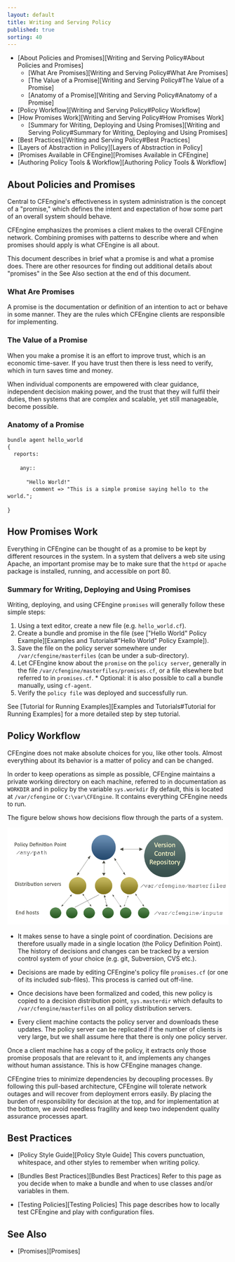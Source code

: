 ```yaml
---
layout: default
title: Writing and Serving Policy
published: true
sorting: 40
---
```


* [About Policies and Promises][Writing and Serving Policy#About Policies and Promises]
	* [What Are Promises][Writing and Serving Policy#What Are Promises]
	* [The Value of a Promise][Writing and Serving Policy#The Value of a Promise]
	* [Anatomy of a Promise][Writing and Serving Policy#Anatomy of a Promise]
* [Policy Workflow][Writing and Serving Policy#Policy Workflow]
* [How Promises Work][Writing and Serving Policy#How Promises Work]
	* [Summary for Writing, Deploying and Using Promises][Writing and Serving Policy#Summary for Writing, Deploying and Using Promises]
* [Best Practices][Writing and Serving Policy#Best Practices]
* [Layers of Abstraction in Policy][Layers of Abstraction in Policy]
* [Promises Available in CFEngine][Promises Available in CFEngine]
* [Authoring Policy Tools & Workflow][Authoring Policy Tools & Workflow]

## About Policies and Promises ##

Central to CFEngine's effectiveness in system administration is the concept of a "promise," which defines the intent and expectation of how some part of an overall system should behave.

CFEngine emphasizes the promises a client makes to the overall CFEngine network. Combining promises with patterns to describe where and when promises should apply is what CFEngine is all about.

This document describes in brief what a promise is and what a promise does. There are other resources for finding out additional details about "promises" in the See Also section at the end of this document.

### What Are Promises ###

A promise is the documentation or definition of an intention to act or behave in some manner. They are the rules which CFEngine clients are responsible for implementing.

### The Value of a Promise ###

When you make a promise it is an effort to improve trust, which is an economic time-saver. If you have trust then there is less need to verify, which in turn saves time and money.

When individual components are empowered with clear guidance, independent decision making power, and the trust that they will fulfil their duties, then systems that are complex and scalable, yet still manageable, become possible.

### Anatomy of a Promise ###

```cf3
bundle agent hello_world
{
  reports:

    any::

      "Hello World!"
        comment => "This is a simple promise saying hello to the world.";

}
```

## How Promises Work ##

Everything in CFEngine can be thought of as a promise to be kept by different resources in the system. In a system that delivers a web site using Apache, an important promise may be to make sure that the `httpd` or `apache` package is installed, running, and accessible on port 80.

### Summary for Writing, Deploying and Using Promises ###

Writing, deploying, and using CFEngine `promises` will generally follow these simple steps:

1. Using a text editor, create a new file (e.g. `hello_world.cf`).
2. Create a bundle and promise in the file (see ["Hello World" Policy Example][Examples and Tutorials#"Hello World" Policy Example]).
3. Save the file on the policy server somewhere under `/var/cfengine/masterfiles` (can be under a sub-directory).
4. Let CFEngine know about the `promise` on the `policy server`, generally in the file `/var/cfengine/masterfiles/promises.cf`, or a file elsewhere but referred to in `promises.cf`.
		* Optional: it is also possible to call a bundle manually, using `cf-agent`.
5. Verify the `policy file` was deployed and successfully run.

See [Tutorial for Running Examples][Examples and Tutorials#Tutorial for Running Examples] for a more detailed step by step tutorial.

## Policy Workflow ##

CFEngine does not make absolute choices for you, like other tools.  Almost
everything about its behavior is a matter of policy and can be changed.

In order to keep operations as simple as possible, CFEngine maintains a private
working directory on each machine, referred to in documentation as `WORKDIR` and
in policy by the variable ```sys.workdir``` By default, this is located at
`/var/cfengine` or `C:\var\CFEngine`. It contains everything CFEngine needs to
run.

The figure below shows how decisions flow through the parts of a system.

![Policy decision and distribution flowchart](policy-decision-flow.png)

* It makes sense to have a single point of coordination. Decisions are
  therefore usually made in a single location (the Policy Definition Point).
  The history of decisions and changes can be tracked by a version control
  system of your choice (e.g. git, Subversion, CVS etc.).

* Decisions are made by editing CFEngine's policy file `promises.cf` (or one
  of its included sub-files). This process is carried out off-line.

* Once decisions have been formalized and coded, this new policy is copied to a
  decision distribution point, ```sys.masterdir``` which defaults to
  `/var/cfengine/masterfiles` on all policy distribution servers.

* Every client machine contacts the policy server and downloads these updates.
  The policy server can be replicated if the number of clients is very large,
  but we shall assume here that there is only one policy server.

Once a client machine has a copy of the policy, it extracts only those promise
proposals that are relevant to it, and implements any changes without human
assistance. This is how CFEngine manages change.

CFEngine tries to minimize dependencies by decoupling processes. By following
this pull-based architecture, CFEngine will tolerate network outages and will
recover from deployment errors easily. By placing the burden of responsibility
for decision at the top, and for implementation at the bottom, we avoid
needless fragility and keep two independent quality assurance processes apart.

## Best Practices ##

* [Policy Style Guide][Policy Style Guide] This covers punctuation, whitespace, and other styles to remember when writing policy.

* [Bundles Best Practices][Bundles Best Practices] Refer to this page as you decide when to make a bundle and when to use classes and/or variables in them.

* [Testing Policies][Testing Policies] This page describes how to locally test CFEngine and play with configuration files.


## See Also ##
* [Promises][Promises]
